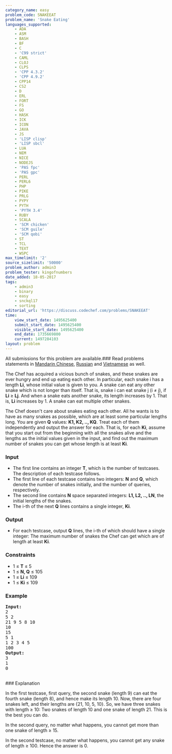 ```yaml
---
category_name: easy
problem_code: SNAKEEAT
problem_name: 'Snake Eating'
languages_supported:
    - ADA
    - ASM
    - BASH
    - BF
    - C
    - 'C99 strict'
    - CAML
    - CLOJ
    - CLPS
    - 'CPP 4.3.2'
    - 'CPP 4.9.2'
    - CPP14
    - CS2
    - D
    - ERL
    - FORT
    - FS
    - GO
    - HASK
    - ICK
    - ICON
    - JAVA
    - JS
    - 'LISP clisp'
    - 'LISP sbcl'
    - LUA
    - NEM
    - NICE
    - NODEJS
    - 'PAS fpc'
    - 'PAS gpc'
    - PERL
    - PERL6
    - PHP
    - PIKE
    - PRLG
    - PYPY
    - PYTH
    - 'PYTH 3.4'
    - RUBY
    - SCALA
    - 'SCM chicken'
    - 'SCM guile'
    - 'SCM qobi'
    - ST
    - TCL
    - TEXT
    - WSPC
max_timelimit: '2'
source_sizelimit: '50000'
problem_author: admin3
problem_tester: kingofnumbers
date_added: 18-05-2017
tags:
    - admin3
    - binary
    - easy
    - snckql17
    - sorting
editorial_url: 'https://discuss.codechef.com/problems/SNAKEEAT'
time:
    view_start_date: 1495625400
    submit_start_date: 1495625400
    visible_start_date: 1495625400
    end_date: 1735669800
    current: 1497284103
layout: problem
---
```

All submissions for this problem are available.###  Read problems statements in [Mandarin Chinese](http://www.codechef.com/download/translated/SNCKQL17/mandarin/SNAKEEAT.pdf), [Russian](http://www.codechef.com/download/translated/SNCKQL17/russian/SNAKEEAT.pdf) and [Vietnamese](http://www.codechef.com/download/translated/SNCKQL17/vietnamese/SNAKEEAT.pdf) as well.

The Chef has acquired a vicious bunch of snakes, and these snakes are ever hungry and end up eating each other. In particular, each snake i has a length **Li**, whose initial value is given to you. A snake can eat any other snake which is not longer than itself. That is, snake i can eat snake j (i ≠ j), if **Li** ≥ **Lj**. And when a snake eats another snake, its length increases by 1. That is, **Li** increases by 1. A snake can eat multiple other snakes.

The Chef doesn't care about snakes eating each other. All he wants is to have as many snakes as possible, which are at least some particular lengths long. You are given **Q** values: **K1, K2, .., KQ**. Treat each of them independently and output the answer for each. That is, for each **Ki**, assume that you start out from the beginning with all the snakes alive and the lengths as the initial values given in the input, and find out the maximum number of snakes you can get whose length is at least **Ki**.

### Input

- The first line contains an integer **T**, which is the number of testcases. The description of each testcase follows.
- The first line of each testcase contains two integers: **N** and **Q**, which denote the number of snakes initially, and the number of queries, respectively.
- The second line contains **N** space separated integers: **L1, L2, .., LN**, the initial lengths of the snakes.
- The i-th of the next **Q** lines contains a single integer, **Ki**.

### Output

- For each testcase, output **Q** lines, the i-th of which should have a single integer: The maximum number of snakes the Chef can get which are of length at least **Ki**.

### Constraints

- 1 ≤ **T** ≤ 5
- 1 ≤ **N, Q** ≤ 105
- 1 ≤ **Li** ≤ 109
- 1 ≤ **Ki** ≤ 109

### Example

<pre><b>Input:</b>
2
5 2
21 9 5 8 10
10
15
5 1
1 2 3 4 5
100
<b>Output:</b>
3
1
0

</pre>### Explanation
In the first testcase, first query, the second snake (length 9) can eat the fourth snake (length 8), and hence make its length 10. Now, there are four snakes left, and their lengths are {21, 10, 5, 10}. So, we have three snakes with length ≥ 10: Two snakes of length 10 and one snake of length 21. This is the best you can do.

In the second query, no matter what happens, you cannot get more than one snake of length ≥ 15.

In the second testcase, no matter what happens, you cannot get any snake of length ≥ 100. Hence the answer is 0.
